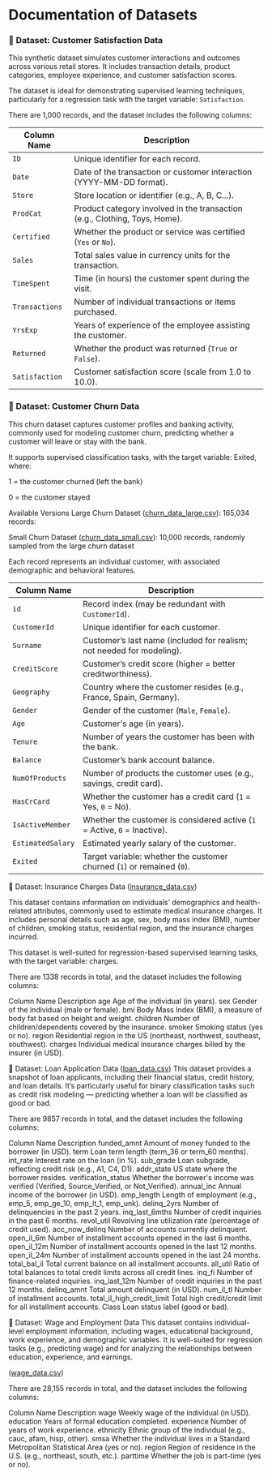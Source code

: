 # Documentation of Datasets

### 📁 Dataset: Customer Satisfaction Data
This synthetic dataset simulates customer interactions and outcomes across various retail stores. It includes transaction details, product categories, employee experience, and customer satisfaction scores.

The dataset is ideal for demonstrating supervised learning techniques, particularly for a regression task with the target variable: `Satisfaction`.

There are 1,000 records, and the dataset includes the following columns:

| Column Name    | Description                                                                |
| -------------- | -------------------------------------------------------------------------- |
| `ID`           | Unique identifier for each record.                                         |
| `Date`         | Date of the transaction or customer interaction (YYYY-MM-DD format).       |
| `Store`        | Store location or identifier (e.g., A, B, C...).                           |
| `ProdCat`      | Product category involved in the transaction (e.g., Clothing, Toys, Home). |
| `Certified`    | Whether the product or service was certified (`Yes` or `No`).              |
| `Sales`        | Total sales value in currency units for the transaction.                   |
| `TimeSpent`    | Time (in hours) the customer spent during the visit.                       |
| `Transactions` | Number of individual transactions or items purchased.                      |
| `YrsExp`       | Years of experience of the employee assisting the customer.                |
| `Returned`     | Whether the product was returned (`True` or `False`).                      |
| `Satisfaction` | Customer satisfaction score (scale from 1.0 to 10.0).                      |


### 📁 Dataset: Customer Churn Data 
This churn dataset captures customer profiles and banking activity, commonly used for modeling customer churn, predicting whether a customer will leave or stay with the bank.

It supports supervised classification tasks, with the target variable: Exited, where:

1 = the customer churned (left the bank)

0 = the customer stayed

 Available Versions
Large Churn Dataset ([churn_data_large.csv](./churn_data_large.csv)): 165,034 records: 

Small Churn Dataset ([churn_data_small.csv](./churn_data_small.csv)): 10,000 records, randomly sampled from the large churn dataset

Each record represents an individual customer, with associated demographic and behavioral features.

| Column Name       | Description                                                               |
| ----------------- | ------------------------------------------------------------------------- |
| `id`              | Record index (may be redundant with `CustomerId`).                        |
| `CustomerId`      | Unique identifier for each customer.                                      |
| `Surname`         | Customer’s last name (included for realism; not needed for modeling).     |
| `CreditScore`     | Customer’s credit score (higher = better creditworthiness).               |
| `Geography`       | Country where the customer resides (e.g., France, Spain, Germany).        |
| `Gender`          | Gender of the customer (`Male`, `Female`).                                |
| `Age`             | Customer's age (in years).                                                |
| `Tenure`          | Number of years the customer has been with the bank.                      |
| `Balance`         | Customer’s bank account balance.                                          |
| `NumOfProducts`   | Number of products the customer uses (e.g., savings, credit card).        |
| `HasCrCard`       | Whether the customer has a credit card (`1` = Yes, `0` = No).             |
| `IsActiveMember`  | Whether the customer is considered active (`1` = Active, `0` = Inactive). |
| `EstimatedSalary` | Estimated yearly salary of the customer.                                  |
| `Exited`          | Target variable: whether the customer churned (`1`) or remained (`0`).    |


📁 Dataset: Insurance Charges Data ([insurance_data.csv](./insurance_data.csv))

This dataset contains information on individuals’ demographics and health-related attributes, commonly used to estimate medical insurance charges. It includes personal details such as age, sex, body mass index (BMI), number of children, smoking status, residential region, and the insurance charges incurred.

This dataset is well-suited for regression-based supervised learning tasks, with the target variable: charges.

There are 1338 records in total, and the dataset includes the following columns:

Column Name	Description
age	Age of the individual (in years).
sex	Gender of the individual (male or female).
bmi	Body Mass Index (BMI), a measure of body fat based on height and weight.
children	Number of children/dependents covered by the insurance.
smoker	Smoking status (yes or no).
region	Residential region in the US (northeast, northwest, southeast, southwest).
charges	Individual medical insurance charges billed by the insurer (in USD).


📁 Dataset: Loan Application Data ([loan_data.csv](./loan_data.csv))
This dataset provides a snapshot of loan applicants, including their financial status, credit history, and loan details. It’s particularly useful for binary classification tasks such as credit risk modeling — predicting whether a loan will be classified as good or bad.

There are 9857 records in total, and the dataset includes the following columns:

Column Name	Description
funded_amnt	Amount of money funded to the borrower (in USD).
term	Loan term length (term_36 or term_60 months).
int_rate	Interest rate on the loan (in %).
sub_grade	Loan subgrade, reflecting credit risk (e.g., A1, C4, D1).
addr_state	US state where the borrower resides.
verification_status	Whether the borrower's income was verified (Verified, Source_Verified, or Not_Verified).
annual_inc	Annual income of the borrower (in USD).
emp_length	Length of employment (e.g., emp_5, emp_ge_10, emp_lt_1, emp_unk).
delinq_2yrs	Number of delinquencies in the past 2 years.
inq_last_6mths	Number of credit inquiries in the past 6 months.
revol_util	Revolving line utilization rate (percentage of credit used).
acc_now_delinq	Number of accounts currently delinquent.
open_il_6m	Number of installment accounts opened in the last 6 months.
open_il_12m	Number of installment accounts opened in the last 12 months.
open_il_24m	Number of installment accounts opened in the last 24 months.
total_bal_il	Total current balance on all installment accounts.
all_util	Ratio of total balances to total credit limits across all credit lines.
inq_fi	Number of finance-related inquiries.
inq_last_12m	Number of credit inquiries in the past 12 months.
delinq_amnt	Total amount delinquent (in USD).
num_il_tl	Number of installment accounts.
total_il_high_credit_limit	Total high credit/credit limit for all installment accounts.
Class	Loan status label (good or bad).

📁 Dataset: Wage and Employment Data
This dataset contains individual-level employment information, including wages, educational background, work experience, and demographic variables. It is well-suited for regression tasks (e.g., predicting wage) and for analyzing the relationships between education, experience, and earnings.

([wage_data.csv](./wage_data.csv))

There are 28,155 records in total, and the dataset includes the following columns:

Column Name	Description
wage	Weekly wage of the individual (in USD).
education	Years of formal education completed.
experience	Number of years of work experience.
ethnicity	Ethnic group of the individual (e.g., cauc, afam, hisp, other).
smsa	Whether the individual lives in a Standard Metropolitan Statistical Area (yes or no).
region	Region of residence in the U.S. (e.g., northeast, south, etc.).
parttime	Whether the job is part-time (yes or no).
